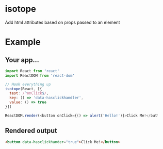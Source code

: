 # isotope

Add html attributes based on props passed to an element

# Example

## Your app...
```js
import React from 'react'
import ReactDOM from 'react-dom'

// Hook everything up
isotope(React, [{
  test: /^onClick$/,
  key: () => 'data-hasclickhandler',
  value: () => true
}])

ReactDOM.render(<button onClick={() => alert('Hello!')}>Click Me!</button>, ...); 
```

## Rendered output

```html
<button data-hasclickhander="true">Click Me!</button>
```
